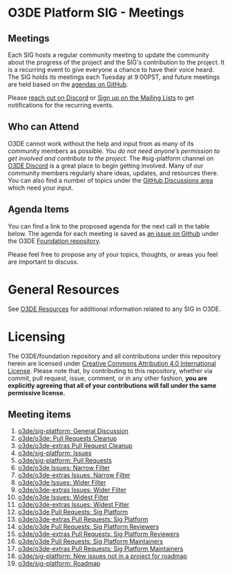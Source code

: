 # O3DE Platform SIG - Meetings

## Meetings

Each SIG hosts a regular community meeting to update the community about the progress of the project and the SIG's contribution to the project. It is a recurring event to give everyone a chance to have their voice heard. The SIG holds its meetings each Tuesday at 9:00PST, and future meetings are held based on the [agendas on GitHub](https://github.com/o3de/foundation/issues?q=is%3Aopen+label%3Asig%2Fplatform+label%3Amtg-agenda+).

Please [reach out on Discord](https://discord.gg/p3padwr58u) or [Sign up on the Mailing Lists](https://lists.o3de.org/groups) to get notifications for the recurring events.

## Who can Attend

O3DE cannot work without the help and input from as many of its community members as possible. *You do not need anyone’s permission to get involved and contribute to the project.* The #sig-platform channel on [O3DE Discord](https://discord.gg/Mc6jStmuMK) is a great place to begin getting involved. Many of our community members regularly share ideas, updates, and resources there. You can also find a number of topics under the [GitHub Discussions area](https://github.com/o3de/foundation/discussions) which need your input.

## Agenda Items

You can find a link to the proposed agenda for the next call in the table below. The agenda for each meeting is saved as [an issue on Github](https://github.com/o3de/foundation/issues?q=label%3Asig%2Fplatform+label%3Amtg-agenda+) under the O3DE [Foundation repository](https://github.com/o3de/foundation).

Please feel free to propose any of your topics, thoughts, or areas you feel are important to discuss.

# General Resources

See [O3DE Resources](https://o3de.github.io/o3de/foundation) for additional information related to any SIG in O3DE.

# Licensing

The O3DE/foundation repository and all contributions under this repository herein are licensed under [Creative Commons Attribution 4.0 International License](http://creativecommons.org/licenses/by/4.0/). Please note that, by contributing to this repository, whether via commit, pull request, issue, comment, or in any other fashion, **you are explicitly agreeing that all of your contributions will fall under the same permissive license.**

## Meeting items
1. [o3de/sig-platform: General Discussion](https://github.com/o3de/sig-platform)
2. [o3de/o3de: Pull Requests Cleanup](https://github.com/o3de/o3de/pulls?q=is%3Apr+is%3Aopen+-label%3Asig%2Fcore+-label%3Asig%2Fui-ux+-label%3Asig%2Fbuild+-label%3Asig%2Fnetwork+-label%3Asig%2Fsimulation+-label%3Asig%2Ftesting++-label%3Asig%2Frelease+-label%3Asig%2Fplatform+-label%3Asig%2Fdocs-community+-label%3Asig%2Fsecurity+-label%3Asig%2Fcontent+-label%3Asig%2Fgraphics-audio+-label%3Aneeds-sig)
3. [o3de/o3de-extras Pull Request Cleanup](https://github.com/o3de/o3de-extras/pulls?q=is%3Apr+is%3Aopen+-label%3Asig%2Fcore+-label%3Asig%2Fui-ux+-label%3Asig%2Fbuild+-label%3Asig%2Fnetwork+-label%3Asig%2Fsimulation+-label%3Asig%2Ftesting++-label%3Asig%2Frelease+-label%3Asig%2Fplatform+-label%3Asig%2Fdocs-community+-label%3Asig%2Fsecurity+-label%3Asig%2Fcontent+-label%3Asig%2Fgraphics-audio+-label%3Aneeds-sig)
4. [o3de/sig-platform: Issues](https://github.com/o3de/sig-platform/issues)
5. [o3de/sig-platform: Pull Requests](https://github.com/o3de/sig-platform/pulls)
6. [o3de/o3de Issues: Narrow Filter](https://github.com/o3de/o3de/issues?q=is%3Aissue+is%3Aopen+label%3Aneeds-triage+label%3Asig%2Fplatform)
7. [o3de/o3de-extras Issues: Narrow Filter](https://github.com/o3de/o3de-extras/issues?q=is%3Aissue+is%3Aopen+label%3Aneeds-triage+label%3Asig%2Fplatform)
8. [o3de/o3de Issues: Wider Filter](https://github.com/o3de/o3de/issues?q=is%3Aissue+is%3Aopen+-label%3Aneeds-triage+-label%3Atriage%2Faccepted+-label%3Atriage%2F-label%3Atriage%2Fdeferred+label%3Asig%2Fplatform)
9. [o3de/o3de-extras Issues: Wider Filter](https://github.com/o3de/o3de-extras/issues?q=is%3Aissue+is%3Aopen+-label%3Aneeds-triage+-label%3Atriage%2Faccepted+-label%3Atriage%2Fneeds-information+-label%3Atriage+label%3Asig%2Fplatform)
10. [o3de/o3de Issues: Widest Filter](https://github.com/o3de/o3de/issues?q=is%3Aissue+is%3Aopen+-label%3Asig%2Fgraphics-audio+-label%3Asig%2Fcontent+-label%3Asig%2Fcore+-label%3Asig%2Fui-ux+-label%3Asig%2Fbuild+-label%3Asig%2Fnetwork+-label%3Asig%2Fsimulation+-label%3Asig%2Ftesting++-label%3Asig%2Frelease+-label%3Asig%2Fplatform+-label%3Asig%2Fdocs-community+-label%3Asig%2Fsecurity+-label%3Aneeds-sig)
11. [o3de/o3de-extras Issues: Widest Filter](https://github.com/o3de/o3de-extras/issues?q=is%3Aissue+is%3Aopen+-label%3Asig%2Fgraphics-audio+-label%3Asig%2Fcontent+-label%3Asig%2Fcore+-label%3Asig%2Fui-ux+-label%3Asig%2Fbuild+-label%3Asig%2Fnetwork+-label%3Asig%2Fsimulation+-label%3Asig%2Ftesting++-label%3Asig%2Frelease+-label%3Asig%2Fplatform+-label%3Asig%2Fdocs-community+-label%3Asig%2Fsecurity+-label%3Aneeds-sig)
12. [o3de/o3de Pull Requests: Sig Platform](https://github.com/o3de/o3de/pulls?q=is%3Apr+is%3Aopen+team-review-requested%3Ao3de%2Fsig-platform)
13. [o3de/o3de-extras Pull Requests: Sig Platform](https://github.com/o3de/o3de-extras/pulls?q=is%3Apr+is%3Aopen+team-review-requested%3Ao3de%2Fsig-platform)
14. [o3de/o3de Pull Requests: Sig Platform Reviewers](https://github.com/o3de/o3de/pulls?q=is%3Apr+is%3Aopen+team-review-requested%3Ao3de%2Fsig-platform-reviewers)
15. [o3de/o3de-extras Pull Requests: Sig Platform Reviewers](https://github.com/o3de/o3de-extras/pulls?q=is%3Apr+is%3Aopen+team-review-requested%3Ao3de%2Fsig-platform-reviewers)    
16. [o3de/o3de Pull Requests: Sig Platform Maintainers](https://github.com/o3de/o3de/pulls?q=is%3Apr+is%3Aopen+team-review-requested%3Ao3de%2Fsig-platform-maintainers)
17. [o3de/o3de-extras Pull Requests: Sig Platform Maintainers](https://github.com/o3de/o3de-extras/pulls?q=is%3Apr+is%3Aopen+team-review-requested%3Ao3de%2Fsig-platform-maintainers)
18. [o3de/sig-platform: New issues not in a project for roadmap](https://github.com/o3de/o3de/issues?q=is%3Aissue+is%3Aopen+label%3Atriage%2Faccepted+label%3Asig%2Fplatform+no%3Aproject)
19. [o3de/sig-platform: Roadmap](https://github.com/orgs/o3de/projects/20)
    



 
